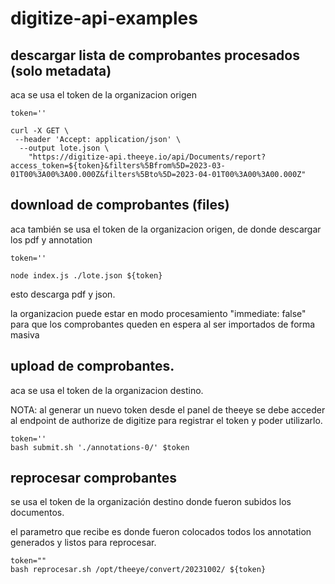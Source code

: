 # digitize-api-examples


## descargar lista de comprobantes procesados (solo metadata)

aca se usa el token de la organizacion origen

```
token=''

curl -X GET \
 --header 'Accept: application/json' \
  --output lote.json \
    "https://digitize-api.theeye.io/api/Documents/report?access_token=${token}&filters%5Bfrom%5D=2023-03-01T00%3A00%3A00.000Z&filters%5Bto%5D=2023-04-01T00%3A00%3A00.000Z"
```

## download de comprobantes (files)

aca también se usa el token de la organizacion origen, de donde descargar los pdf y annotation

```
token=''

node index.js ./lote.json ${token}
```

esto descarga pdf y json.

la organizacion puede estar en modo procesamiento "immediate: false" para que los comprobantes queden en espera al ser importados de forma masiva

## upload de comprobantes.

aca se usa el token de la organizacion destino.

NOTA: al generar un nuevo token desde el panel de theeye se debe acceder al endpoint de authorize de digitize para registrar el token y poder utilizarlo.

```
token=''
bash submit.sh './annotations-0/' $token
```

## reprocesar comprobantes

se usa el token de la organización destino donde fueron subidos los documentos.

el parametro que recibe es donde fueron colocados todos los annotation generados y listos para reprocesar.

```
token=""
bash reprocesar.sh /opt/theeye/convert/20231002/ ${token}
```
